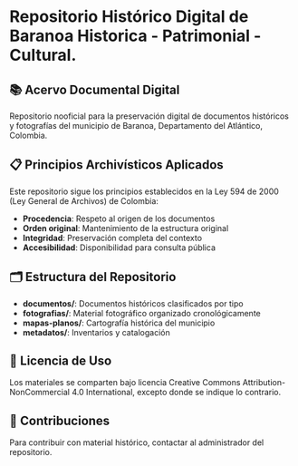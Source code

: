 # Repositorio Histórico Digital de Baranoa Historica - Patrimonial - Cultural.

## 📚 Acervo Documental Digital

Repositorio nooficial para la preservación digital de documentos históricos y fotografías del municipio de Baranoa, Departamento del Atlántico, Colombia.

## 📋 Principios Archivísticos Aplicados

Este repositorio sigue los principios establecidos en la Ley 594 de 2000 (Ley General de Archivos) de Colombia:

- **Procedencia**: Respeto al origen de los documentos
- **Orden original**: Mantenimiento de la estructura original
- **Integridad**: Preservación completa del contexto
- **Accesibilidad**: Disponibilidad para consulta pública

## 🗂️ Estructura del Repositorio

- **documentos/**: Documentos históricos clasificados por tipo
- **fotografias/**: Material fotográfico organizado cronológicamente
- **mapas-planos/**: Cartografía histórica del municipio
- **metadatos/**: Inventarios y catalogación

## 📄 Licencia de Uso

Los materiales se comparten bajo licencia Creative Commons Attribution-NonCommercial 4.0 International, excepto donde se indique lo contrario.

## 🤝 Contribuciones

Para contribuir con material histórico, contactar al administrador del repositorio.
